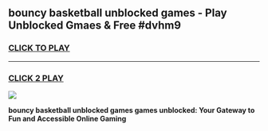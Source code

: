 
## bouncy basketball unblocked games - Play Unblocked Gmaes & Free #dvhm9
<h3>
<a href="https://news.freeplayer.one?title=bouncy_basketball_unblocked_games&ref=03M">CLICK TO PLAY</a></h3>
<hr>

<h3>
<a href="https://news.freeplayer.one?title=bouncy_basketball_unblocked_games&ref=03M">CLICK 2 PLAY</a>
  
</h3>

<a href="https://news.freeplayer.one?title=bouncy_basketball_unblocked_games&ref=03M"><img src="https://clearcache.store/games.png"></a>


**bouncy basketball unblocked games games unblocked: Your Gateway to Fun and Accessible Online Gaming**
